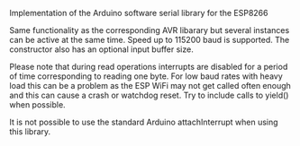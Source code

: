 Implementation of the Arduino software serial library for the ESP8266

Same functionality as the corresponding AVR libarary but several instances can be active at the same time.
Speed up to 115200 baud is supported. The constructor also has an optional input buffer size.

Please note that during read operations interrupts are disabled for a period of time corresponding to reading
one byte. For low baud rates with heavy load this can be a problem as the ESP WiFi may not get called often
enough and this can cause a crash or watchdog reset. Try to include calls to yield() when possible.

It is not possible to use the standard Arduino attachInterrupt when using this library.

